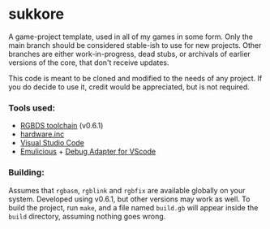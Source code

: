# sukkore
A game-project template, used in all of my games in some form.
Only the main branch should be considered stable-ish to use for new projects. Other branches are either work-in-progress, dead stubs, or archivals of earlier versions of the core, that don't receive updates.

This code is meant to be cloned and modified to the needs of any project. If you do decide to use it, credit would be appreciated, but is not required.

### Tools used:
 - [RGBDS toolchain](https://rgbds.gbdev.io) (v0.6.1)
 - [hardware.inc](https://github.com/gbdev/hardware.inc)
 - [Visual Studio Code](https://code.visualstudio.com/)
 - [Emulicious](https://emulicious.net/) + [Debug Adapter for VScode](https://marketplace.visualstudio.com/items?itemName=emulicious.emulicious-debugger)

### Building:
 Assumes that `rgbasm`, `rgblink` and `rgbfix` are available globally on your system. Developed using v0.6.1, but other versions may work as well.
 To build the project, run `make`, and a file named `build.gb` will appear inside the `build` directory, assuming nothing goes wrong.
 